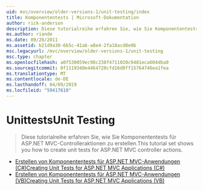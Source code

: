 ```yaml
---
uid: mvc/overview/older-versions-1/unit-testing/index
title: Komponententests | Microsoft-Dokumentation
author: rick-anderson
description: Diese tutorialreihe erfahren Sie, wie Sie Komponententests für ASP.NET MVC-Controlleraktionen zu erstellen.
ms.author: riande
ms.date: 09/28/2011
ms.assetid: b21d9a30-6b5c-41ab-a8e4-2fa18acd8e9b
msc.legacyurl: /mvc/overview/older-versions-1/unit-testing
msc.type: chapter
ms.openlocfilehash: a0f530059ec98c238f4711020c9481eca604dba0
ms.sourcegitcommit: 0f1119340e4464720cfd16d0ff15764746ea1fea
ms.translationtype: MT
ms.contentlocale: de-DE
ms.lasthandoff: 04/09/2019
ms.locfileid: "59417610"
---
```

# <a name="unit-testing"></a><span data-ttu-id="07479-103">Unittests</span><span class="sxs-lookup"><span data-stu-id="07479-103">Unit Testing</span></span>

> <span data-ttu-id="07479-104">Diese tutorialreihe erfahren Sie, wie Sie Komponententests für ASP.NET MVC-Controlleraktionen zu erstellen.</span><span class="sxs-lookup"><span data-stu-id="07479-104">This tutorial set shows you how to create unit tests for ASP.NET MVC controller actions.</span></span>


- [<span data-ttu-id="07479-105">Erstellen von Komponententests für ASP.NET MVC-Anwendungen (C#)</span><span class="sxs-lookup"><span data-stu-id="07479-105">Creating Unit Tests for ASP.NET MVC Applications (C#)</span></span>](creating-unit-tests-for-asp-net-mvc-applications-cs.md)
- [<span data-ttu-id="07479-106">Erstellen von Komponententests für ASP.NET MVC-Anwendungen (VB)</span><span class="sxs-lookup"><span data-stu-id="07479-106">Creating Unit Tests for ASP.NET MVC Applications (VB)</span></span>](creating-unit-tests-for-asp-net-mvc-applications-vb.md)

